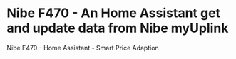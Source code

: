 # Nibe F470 - An Home Assistant get and update data from Nibe myUplink
Nibe F470 - Home Assistant - Smart Price Adaption
